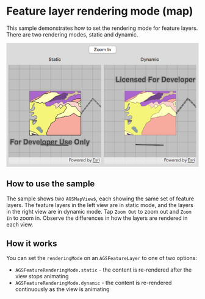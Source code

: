 # Feature layer rendering mode (map)

This sample demonstrates how to set the rendering mode for feature layers. There are two rendering modes, static and dynamic.

![](image1.png)

## How to use the sample

The sample shows two `AGSMapView`s, each showing the same set of feature layers. The feature layers in the left view are in static mode, and the layers in the right view are in dynamic mode. Tap `Zoom Out` to zoom out and `Zoom In` to zoom in. Observe the differences in how the layers are rendered in each view.

## How it works

You can set the `renderingMode` on an `AGSFeatureLayer` to one of two options:

* `AGSFeatureRenderingMode.static` - the content is re-rendered after the view stops animating
* `AGSFeatureRenderingMode.dynamic` - the content is re-rendered continuously as the view is animating
